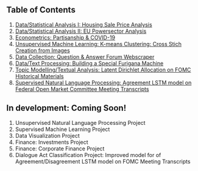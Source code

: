 ## Table of Contents
1. [Data/Statistical Analysis I: Housing Sale Price Analysis](https://haruka-takagi-datascience.github.io/data_analysis_I/)
2. [Data/Statistical Analysis II: EU Powersector Analysis](https://github.com/haruka-takagi-datascience/data_analysis_II)
3. [Econometrics: Partisanship & COVID-19](https://haruka-takagi-datascience.github.io/econometrics/)
4. [Unsupervised Machine Learning: K-means Clustering: Cross Stich Creation from Images](https://haruka-takagi-datascience.github.io/unsupervised_ml/)
5. [Data Collection: Question & Answer Forum Webscraper](https://haruka-takagi-datascience.github.io/data_collection/)
6. [Data/Text Processing: Building a Special Furigana Machine](https://haruka-takagi-datascience.github.io/text_processing/)
7. [Topic Modelling/Textual Analysis: Latent Dirichlet Allocation on FOMC Historical Materials](https://haruka-takagi-datascience.github.io/textual_analysis/)
8. [Supervised Natural Language Processing: Agreement LSTM model on Federal Open Market Committee Meeting Transcripts](https://haruka-takagi-datascience.github.io/supervised_nlp/)

## In development: Coming Soon!
1. Unsupervised Natural Language Processing Project
2. Supervised Machine Learning Project
3. Data Visualization Project
4. Finance: Investments Project
5. Finance: Corporate Finance Project
6. Dialogue Act Classification Project: Improved model for of Agreement/Disagreement LSTM model on FOMC Meeting Transcripts


